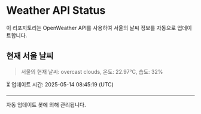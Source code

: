 
# Weather API Status

이 리포지토리는 OpenWeather API를 사용하여 서울의 날씨 정보를 자동으로 업데이트합니다.

## 현재 서울 날씨
> 서울의 현재 날씨: overcast clouds, 온도: 22.97°C, 습도: 32%

⏳ 업데이트 시간: 2025-05-14 08:45:19 (UTC)

---
자동 업데이트 봇에 의해 관리됩니다.
